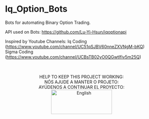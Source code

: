 # Iq_Option_Bots

Bots for automating Binary Option Trading.

API used on Bots: https://github.com/Lu-Yi-Hsun/iqoptionapi

Inspired by Youtube Channels: 
Iq Coding (https://www.youtube.com/channel/UC51qSJBV60nneZXVNgM-bKQ)
Sigma Coding (https://www.youtube.com/channel/UCBsTB02yO0QGwtlfiv5m25Q)

</div><br><br>
<div align="center">
    HELP TO KEEP THIS PROJECT WORKING:<BR>
    NÓS AJUDE A MANTER O PROJETO:<br>
    AYÚDENOS A CONTINUAR EL PROYECTO:<br>

<a href="https://www.paypal.com/cgi-bin/webscr?cmd=_s-xclick&hosted_button_id=GSZBCGK7Z465J&source=url">
    <img src="https://raw.githubusercontent.com/iqoptionapi/iqoptionapi/master/docs/paypal-donate-button.png"
        alt="English" width="200" height="80" />
</a>
</div>

